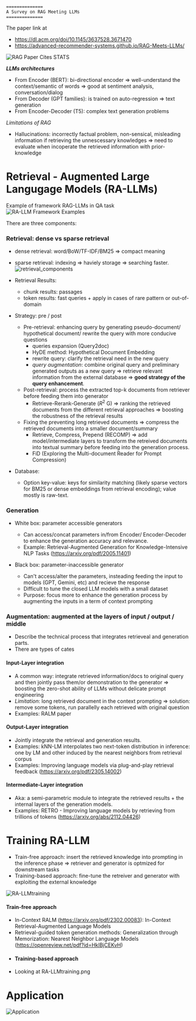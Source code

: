 ```
==============
A Survey on RAG Meeting LLMs
==============
```

The paper link at 
- https://dl.acm.org/doi/10.1145/3637528.3671470
- https://advanced-recommender-systems.github.io/RAG-Meets-LLMs/

![RAG Paper Cites STATS](image/RAG/cites_stats.png)

***LLMs architectures***
- From Encoder (BERT): bi-directional encoder => well-understand the context/semantic of words => good at sentiment analysis, conversation/dialog
- From Decoder (GPT families): is trained on auto-regression => text generation
- From Encoder-Decoder (T5): complex text generation problems

*Limitations of RAG*
- Hallucinations: incorrectly factual problem, non-sensical, misleading information if retrieving the unnescessary knowledges => need to evaluate when incoperate the retrieved information with prior-knowledge

# Retrieval - Augmented Large Langugage Models (RA-LLMs)

Example of framework RAG-LLMs in QA task
![RA-LLM Framework Examples](image/RAG/LLMs_RA.png)

There are three components:
### Retrieval: dense vs sparse retrieval
- dense retrieval: word/BoW/TF-IDF/BM25 => compact meaning 
- sparse retrieval: indexing => haviely storage => searching faster.
![retrieval_components](image/RAG/retrieval_components.png)
- Retrieval Results:
    - chunk results: passages
    - token results: fast queries + apply in cases of rare pattern or out-of-domain

- Strategy: pre / post
    - Pre-retrieval: enhancing query by generating pseudo-document/ hypothetical document/ rewrite the query with more conducive questions
        - queries expansion (Query2doc)
        - HyDE method: Hypothetical Document Embedding
        - rewrite query: clarify the retrieval need in the new query
        - *query augmentation*: combine original query and preliminary generated outputs as a new query => retrieve relevant information from the external database => **good strategy of the query enhancement**.
    - Post-retrieval: process the extracted top-k documents from retriever before feeding them into generator
        - Retrieve-Rerank-Generate ($R^2$ G) => ranking the retrieved documents from the different retrieval approaches => boosting the robustness of the retrieval results
    - Fixing the preventing long retrieved documents => compress the retrieved documents into a smaller document/summary
        - Retrieve, Compress, Prepend (RECOMP) => add model/intermediate layers to transform the retreived documents into textual summary before feeding into the generation process.
        - FiD (Exploring the Multi-document Reader for Prompt Compression)
- Database:
    - Option key-value: keys for similarity matching (likely sparse vectors for BM25 or dense embeddings from retrieval encoding); value mostly is raw-text.

### Generation
- White box: parameter accessible generators
    + Can access/concat parameters in/from Encoder/ Encoder-Decoder to enhance the generation accuracy and relevance.
    + Example: Retrieval-Augmented Generation for Knowledge-Intensive NLP Tasks (https://arxiv.org/pdf/2005.11401)

- Black box: parameter-inaccessible generator
    + Can't access/alter the parameters, insteading feeding the input to models (GPT, Gemini, etc) and recieve the response
    + Difficult to tune the closed LLM models with a small dataset
    + Purpose: focus more to enhance the generation process by augmenting the inputs in a term of context prompting


### Augmentation: augmented at the layers of input / output / middle

- Describe the technical process that integrates retrieveal and generation parts.
- There are types of cates

#### Input-Layer integration
- A common way: integrate retrieved information/docs to original query and then jointly pass them/or demonstration to the generator => boosting the zero-shot ability of LLMs without delicate prompt engineering
- *Limitation*: long retrieved document in the context prompting => solution: remove some tokens, run parallelly each retrieved with original question
- Examples: RALM paper

#### Output-Layer integration
- Jointly integrate the retrieval and generation results.
- Examples: kNN-LM interpolates two next-token distribution in inference: one by LM and other induced by the nearest neighbors from retrieval corpus
- Examples: Improving language models via plug-and-play retrieval feedback (https://arxiv.org/pdf/2305.14002)

#### Intermediate-Layer integration
- Aka: a semi-parametric module to integrate the retrieved results + the internal layers of the generation models.
- Examples: RETRO - Improving language models by retrieving from trillions of tokens (https://arxiv.org/abs/2112.04426)

# Training RA-LLM
- Train-free approach: insert the retrieved knowledge into prompting in the inference phase => retriever and generator is optmized for downstream tasks
- Training-based approach: fine-tune the retreiver and generator with exploiting the external knowledge

![RA-LLMtraining](image/RAG/RA-LLMtraining.png)

#### Train-free approach
- In-Context RALM (https://arxiv.org/pdf/2302.00083): In-Context Retrieval-Augmented Language Models
- Retrieval-guided token generation methods: Generalization through Memorization: Nearest Neighbor Language Models (https://openreview.net/pdf?id=HklBjCEKvH)
- #### Training-based approach
- Looking at RA-LLMtraining.png

# Application
![Application](image/RAG/application.png)